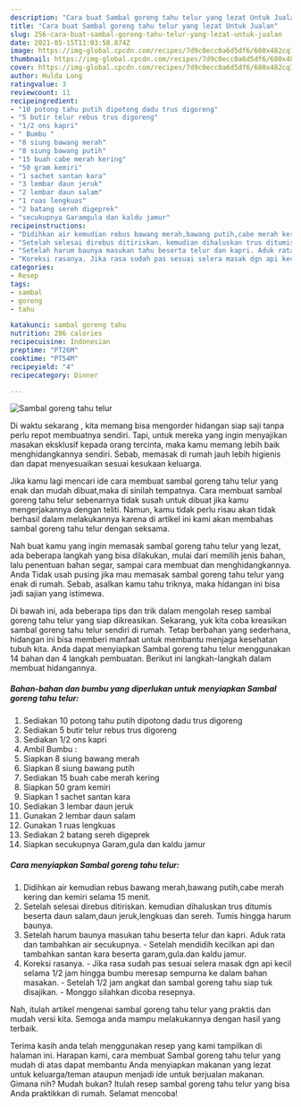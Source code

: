 ```yaml
---
description: "Cara buat Sambal goreng tahu telur yang lezat Untuk Jualan"
title: "Cara buat Sambal goreng tahu telur yang lezat Untuk Jualan"
slug: 256-cara-buat-sambal-goreng-tahu-telur-yang-lezat-untuk-jualan
date: 2021-05-15T11:03:58.874Z
image: https://img-global.cpcdn.com/recipes/7d9c0ecc0a6d5df6/680x482cq70/sambal-goreng-tahu-telur-foto-resep-utama.jpg
thumbnail: https://img-global.cpcdn.com/recipes/7d9c0ecc0a6d5df6/680x482cq70/sambal-goreng-tahu-telur-foto-resep-utama.jpg
cover: https://img-global.cpcdn.com/recipes/7d9c0ecc0a6d5df6/680x482cq70/sambal-goreng-tahu-telur-foto-resep-utama.jpg
author: Hulda Long
ratingvalue: 3
reviewcount: 11
recipeingredient:
- "10 potong tahu putih dipotong dadu trus digoreng"
- "5 butir telur rebus trus digoreng"
- "1/2 ons kapri"
- " Bumbu "
- "8 siung bawang merah"
- "8 siung bawang putih"
- "15 buah cabe merah kering"
- "50 gram kemiri"
- "1 sachet santan kara"
- "3 lembar daun jeruk"
- "2 lembar daun salam"
- "1 ruas lengkuas"
- "2 batang sereh digeprek"
- "secukupnya Garamgula dan kaldu jamur"
recipeinstructions:
- "Didihkan air kemudian rebus bawang merah,bawang putih,cabe merah kering dan kemiri selama 15 menit."
- "Setelah selesai direbus ditiriskan. kemudian dihaluskan trus ditumis beserta daun salam,daun jeruk,lengkuas dan sereh. Tumis hingga harum baunya."
- "Setelah harum baunya masukan tahu beserta telur dan kapri. Aduk rata dan tambahkan air secukupnya. Setelah mendidih kecilkan api dan tambahkan santan kara beserta garam,gula.dan kaldu jamur."
- "Koreksi rasanya. Jika rasa sudah pas sesuai selera masak dgn api kecil selama 1/2 jam hingga bumbu meresap sempurna ke dalam bahan masakan. Setelah 1/2 jam angkat dan sambal goreng tahu siap tuk disajikan. Monggo silahkan dicoba resepnya."
categories:
- Resep
tags:
- sambal
- goreng
- tahu

katakunci: sambal goreng tahu 
nutrition: 286 calories
recipecuisine: Indonesian
preptime: "PT26M"
cooktime: "PT54M"
recipeyield: "4"
recipecategory: Dinner

---
```



![Sambal goreng tahu telur](https://img-global.cpcdn.com/recipes/7d9c0ecc0a6d5df6/680x482cq70/sambal-goreng-tahu-telur-foto-resep-utama.jpg)

Di waktu  sekarang , kita memang bisa mengorder hidangan siap saji tanpa perlu repot membuatnya sendiri. Tapi, untuk mereka yang ingin menyajikan masakan eksklusif kepada orang tercinta, maka kamu memang lebih baik menghidangkannya sendiri. Sebab, memasak di rumah jauh lebih higienis dan dapat menyesuaikan sesuai kesukaan keluarga.

Jika kamu lagi mencari ide cara membuat sambal goreng tahu telur yang enak dan mudah dibuat,maka di sinilah tempatnya. Cara membuat sambal goreng tahu telur  sebenarnya tidak susah untuk dibuat jika kamu mengerjakannya dengan teliti. Namun, kamu tidak perlu risau akan tidak berhasil dalam melakukannya 
karena di artikel ini kami akan membahas sambal goreng tahu telur dengan seksama.  



Nah buat kamu yang ingin memasak sambal goreng tahu telur yang lezat, ada beberapa langkah yang bisa dilakukan, mulai dari memilih jenis bahan, lalu penentuan bahan segar, sampai cara membuat dan menghidangkannya. Anda Tidak usah pusing jika mau memasak sambal goreng tahu telur yang enak di rumah. Sebab, asalkan kamu  tahu triknya, maka hidangan ini bisa jadi sajian yang istimewa.

Di bawah ini, ada beberapa tips dan trik dalam mengolah resep sambal goreng tahu telur yang siap dikreasikan. Sekarang, yuk kita coba kreasikan sambal goreng tahu telur sendiri di rumah. Tetap berbahan yang sederhana, hidangan ini bisa memberi manfaat untuk membantu menjaga kesehatan tubuh kita. Anda dapat menyiapkan Sambal goreng tahu telur menggunakan 14 bahan dan 4 langkah pembuatan. Berikut ini langkah-langkah dalam membuat hidangannya.

<!--inarticleads1-->

##### Bahan-bahan dan bumbu yang diperlukan untuk menyiapkan Sambal goreng tahu telur:

1. Sediakan 10 potong tahu putih dipotong dadu trus digoreng
1. Sediakan 5 butir telur rebus trus digoreng
1. Sediakan 1/2 ons kapri
1. Ambil  Bumbu :
1. Siapkan 8 siung bawang merah
1. Siapkan 8 siung bawang putih
1. Sediakan 15 buah cabe merah kering
1. Siapkan 50 gram kemiri
1. Siapkan 1 sachet santan kara
1. Sediakan 3 lembar daun jeruk
1. Gunakan 2 lembar daun salam
1. Gunakan 1 ruas lengkuas
1. Sediakan 2 batang sereh digeprek
1. Siapkan secukupnya Garam,gula dan kaldu jamur




<!--inarticleads2-->

##### Cara menyiapkan Sambal goreng tahu telur:

1. Didihkan air kemudian rebus bawang merah,bawang putih,cabe merah kering dan kemiri selama 15 menit.
1. Setelah selesai direbus ditiriskan. kemudian dihaluskan trus ditumis beserta daun salam,daun jeruk,lengkuas dan sereh. Tumis hingga harum baunya.
1. Setelah harum baunya masukan tahu beserta telur dan kapri. Aduk rata dan tambahkan air secukupnya. - Setelah mendidih kecilkan api dan tambahkan santan kara beserta garam,gula.dan kaldu jamur.
1. Koreksi rasanya. - Jika rasa sudah pas sesuai selera masak dgn api kecil selama 1/2 jam hingga bumbu meresap sempurna ke dalam bahan masakan. - Setelah 1/2 jam angkat dan sambal goreng tahu siap tuk disajikan. - Monggo silahkan dicoba resepnya.




Nah, itulah artikel mengenai  sambal goreng tahu telur  yang praktis dan mudah versi kita. Semoga anda mampu melakukannya dengan hasil yang terbaik. 

Terima kasih anda telah menggunakan resep yang kami tampilkan di halaman ini. Harapan kami, cara membuat  Sambal goreng tahu telur yang mudah di atas dapat membantu Anda menyiapkan makanan yang lezat untuk keluarga/teman ataupun menjadi ide untuk berjualan makanan. Gimana nih? Mudah bukan? Itulah resep sambal goreng tahu telur yang bisa Anda praktikkan di rumah. Selamat mencoba!

